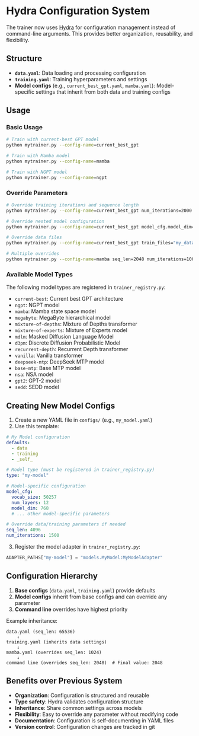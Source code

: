 # Hydra Configuration System

The trainer now uses [Hydra](https://hydra.cc/) for configuration management instead of command-line arguments. This provides better organization, reusability, and flexibility.

## Structure

- **`data.yaml`**: Data loading and processing configuration
- **`training.yaml`**: Training hyperparameters and settings  
- **Model configs** (e.g., `current_best_gpt.yaml`, `mamba.yaml`): Model-specific settings that inherit from both data and training configs

## Usage

### Basic Usage

```bash
# Train with current-best GPT model
python mytrainer.py --config-name=current_best_gpt

# Train with Mamba model
python mytrainer.py --config-name=mamba

# Train with NGPT model
python mytrainer.py --config-name=ngpt
```

### Override Parameters

```bash
# Override training iterations and sequence length
python mytrainer.py --config-name=current_best_gpt num_iterations=2000 seq_len=32768

# Override nested model configuration
python mytrainer.py --config-name=current_best_gpt model_cfg.model_dim=1024

# Override data files
python mytrainer.py --config-name=current_best_gpt train_files="my_data/train_*.bin"

# Multiple overrides
python mytrainer.py --config-name=mamba seq_len=2048 num_iterations=1000 use_liger=false torch_compile=false
```

### Available Model Types

The following model types are registered in `trainer_registry.py`:

- `current-best`: Current best GPT architecture
- `ngpt`: NGPT model
- `mamba`: Mamba state space model
- `megabyte`: MegaByte hierarchical model
- `mixture-of-depths`: Mixture of Depths transformer
- `mixture-of-experts`: Mixture of Experts model
- `mdlm`: Masked Diffusion Language Model
- `d3pm`: Discrete Diffusion Probabilistic Model
- `recurrent-depth`: Recurrent Depth transformer
- `vanilla`: Vanilla transformer
- `deepseek-mtp`: DeepSeek MTP model
- `base-mtp`: Base MTP model
- `nsa`: NSA model
- `gpt2`: GPT-2 model
- `sedd`: SEDD model

## Creating New Model Configs

1. Create a new YAML file in `configs/` (e.g., `my_model.yaml`)
2. Use this template:

```yaml
# My Model configuration
defaults:
  - data
  - training
  - _self_

# Model type (must be registered in trainer_registry.py)
type: "my-model"

# Model-specific configuration
model_cfg:
  vocab_size: 50257
  num_layers: 12
  model_dim: 768
  # ... other model-specific parameters

# Override data/training parameters if needed
seq_len: 4096
num_iterations: 1500
```

3. Register the model adapter in `trainer_registry.py`:

```python
ADAPTER_PATHS["my-model"] = "models.MyModel:MyModelAdapter"
```

## Configuration Hierarchy

1. **Base configs** (`data.yaml`, `training.yaml`) provide defaults
2. **Model configs** inherit from base configs and can override any parameter
3. **Command line** overrides have highest priority

Example inheritance:
```
data.yaml (seq_len: 65536) 
    ↓
training.yaml (inherits data settings)
    ↓  
mamba.yaml (overrides seq_len: 1024)
    ↓
command line (overrides seq_len: 2048)  # Final value: 2048
```

## Benefits over Previous System

- **Organization**: Configuration is structured and reusable
- **Type safety**: Hydra validates configuration structure
- **Inheritance**: Share common settings across models
- **Flexibility**: Easy to override any parameter without modifying code
- **Documentation**: Configuration is self-documenting in YAML files
- **Version control**: Configuration changes are tracked in git